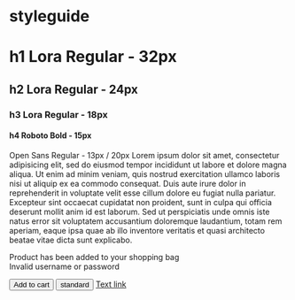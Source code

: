 # styleguide
<h1>h1 Lora Regular - 32px</h1>
<h2>h2 Lora Regular - 24px</h2>
<h3>h3 Lora Regular - 18px</h3>
<h4>h4 Roboto Bold - 15px</h4>
<p>Open Sans Regular - 13px / 20px Lorem ipsum dolor sit amet, consectetur adipisicing elit, sed do eiusmod tempor incididunt ut labore et dolore magna aliqua. Ut enim ad minim veniam, quis nostrud exercitation ullamco laboris nisi ut aliquip ex ea commodo consequat. Duis aute irure dolor in reprehenderit in voluptate velit esse cillum dolore eu fugiat nulla pariatur. Excepteur sint occaecat cupidatat non proident, sunt in culpa qui officia deserunt mollit anim id est laborum. Sed ut perspiciatis unde omnis iste natus error sit voluptatem accusantium doloremque laudantium, totam rem aperiam, eaque ipsa quae ab illo inventore veritatis et quasi architecto beatae vitae dicta sunt explicabo.</p>
<div class="alert-error">Product has been added to your shopping bag</div>
<div class="alert-success">Invalid username or password</div>
<p><button class="bottom__addtocart">Add to cart</button> <button class="bottom__standard">standard</button> <a class="custom-a" href="#">Text link</a></p>
